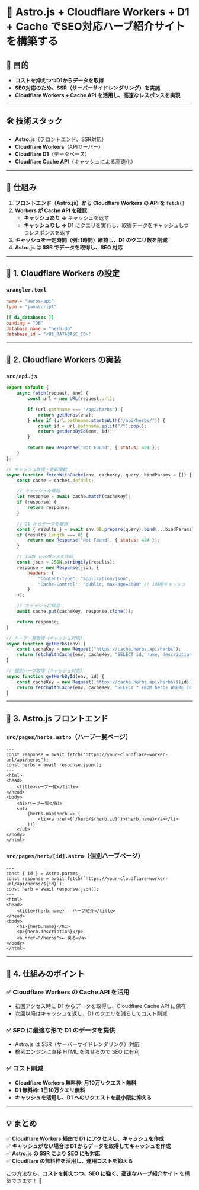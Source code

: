 # 🚀 Astro.js + Cloudflare Workers + D1 + Cache でSEO対応ハーブ紹介サイトを構築する

## **🌿 目的**
- **コストを抑えつつD1からデータを取得**
- **SEO対応のため、SSR（サーバーサイドレンダリング）を実施**
- **Cloudflare Workers + Cache API を活用し、高速なレスポンスを実現**

---

## **🛠️ 技術スタック**
- **Astro.js**（フロントエンド、SSR対応）
- **Cloudflare Workers**（APIサーバー）
- **Cloudflare D1**（データベース）
- **Cloudflare Cache API**（キャッシュによる高速化）

---

## **🔄 仕組み**
1. **フロントエンド（Astro.js）から Cloudflare Workers の API を `fetch()`**
2. **Workers が Cache API を確認**
   - **キャッシュあり →** キャッシュを返す
   - **キャッシュなし →** D1 にクエリを実行し、取得データをキャッシュしつつレスポンスを返す
3. **キャッシュを一定時間（例: 1時間）維持し、D1 のクエリ数を削減**
4. **Astro.js は SSR でデータを取得し、SEO 対応**

---

## **📌 1. Cloudflare Workers の設定**
### **`wrangler.toml`**
```toml
name = "herbs-api"
type = "javascript"

[[ d1_databases ]]
binding = "DB"
database_name = "herb-db"
database_id = "<D1_DATABASE_ID>"
```

---

## **📌 2. Cloudflare Workers の実装**
### **`src/api.js`**
```js
export default {
    async fetch(request, env) {
        const url = new URL(request.url);

        if (url.pathname === "/api/herbs") {
            return getHerbs(env);
        } else if (url.pathname.startsWith("/api/herbs/")) {
            const id = url.pathname.split("/").pop();
            return getHerbById(env, id);
        }

        return new Response("Not Found", { status: 404 });
    }
};

// キャッシュ取得・更新関数
async function fetchWithCache(env, cacheKey, query, bindParams = []) {
    const cache = caches.default;

    // キャッシュを確認
    let response = await cache.match(cacheKey);
    if (response) {
        return response;
    }

    // D1 からデータを取得
    const { results } = await env.DB.prepare(query).bind(...bindParams).all();
    if (results.length === 0) {
        return new Response("Not Found", { status: 404 });
    }

    // JSON レスポンスを作成
    const json = JSON.stringify(results);
    response = new Response(json, {
        headers: {
            "Content-Type": "application/json",
            "Cache-Control": "public, max-age=3600" // 1時間キャッシュ
        }
    });

    // キャッシュに保存
    await cache.put(cacheKey, response.clone());

    return response;
}

// ハーブ一覧取得（キャッシュ対応）
async function getHerbs(env) {
    const cacheKey = new Request("https://cache.herbs.api/herbs");
    return fetchWithCache(env, cacheKey, "SELECT id, name, description FROM herbs");
}

// 個別ハーブ取得（キャッシュ対応）
async function getHerbById(env, id) {
    const cacheKey = new Request(`https://cache.herbs.api/herbs/${id}`);
    return fetchWithCache(env, cacheKey, "SELECT * FROM herbs WHERE id = ?", [id]);
}
```

---

## **📌 3. Astro.js フロントエンド**
### **`src/pages/herbs.astro`（ハーブ一覧ページ）**
```astro
---
const response = await fetch("https://your-cloudflare-worker-url/api/herbs");
const herbs = await response.json();
---
<html>
<head>
    <title>ハーブ一覧</title>
</head>
<body>
    <h1>ハーブ一覧</h1>
    <ul>
        {herbs.map(herb => (
            <li><a href={`/herb/${herb.id}`}>{herb.name}</a></li>
        ))}
    </ul>
</body>
</html>
```

### **`src/pages/herb/[id].astro`（個別ハーブページ）**
```astro
---
const { id } = Astro.params;
const response = await fetch(`https://your-cloudflare-worker-url/api/herbs/${id}`);
const herb = await response.json();
---
<html>
<head>
    <title>{herb.name} - ハーブ紹介</title>
</head>
<body>
    <h1>{herb.name}</h1>
    <p>{herb.description}</p>
    <a href="/herbs">← 戻る</a>
</body>
</html>
```

---

## **📌 4. 仕組みのポイント**
### ✅ **Cloudflare Workers の Cache API を活用**
- 初回アクセス時に D1 からデータを取得し、Cloudflare Cache API に保存
- 次回以降はキャッシュを返し、D1 のクエリを減らしてコスト削減

### ✅ **SEO に最適な形で D1 のデータを提供**
- Astro.js は SSR（サーバーサイドレンダリング）対応
- 検索エンジンに直接 HTML を渡せるので SEO に有利

### ✅ **コスト削減**
- **Cloudflare Workers 無料枠**: **月10万リクエスト無料**
- **D1 無料枠**: **1日10万クエリ無料**
- **キャッシュを活用し、D1 へのリクエストを最小限に抑える**

---

## **💡 まとめ**
✅ **Cloudflare Workers 経由で D1 にアクセスし、キャッシュを作成**  
✅ **キャッシュがない場合は D1 からデータを取得してキャッシュを作成**  
✅ **Astro.js の SSR により SEO にも対応**  
✅ **Cloudflare の無料枠を活用し、運用コストを抑える**

この方法なら、**コストを抑えつつ、SEO に強く、高速なハーブ紹介サイト** を構築できます！ 🚀